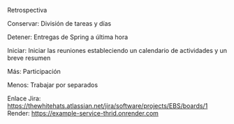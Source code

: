 Retrospectiva

Conservar:
División de tareas y días

Detener:
Entregas de Spring a última hora

Iniciar:
Iniciar las reuniones estableciendo un calendario de actividades y un breve resumen

Más:
Participación

Menos:
Trabajar por separados

Enlace Jira: https://thewhitehats.atlassian.net/jira/software/projects/EBS/boards/1
Render: https://example-service-thrid.onrender.com
